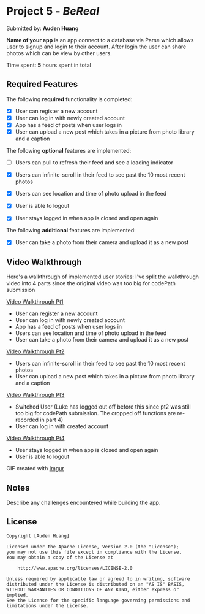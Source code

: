# Project 5 - *BeReal*

Submitted by: **Auden Huang**

**Name of your app** is an app connect to a database via Parse which allows user to signup and login to their account. After login the user can share photos which can be view by other users. 

Time spent: **5** hours spent in total

## Required Features

The following **required** functionality is completed:

- [x] User can register a new account
- [x] User can log in with newly created account
- [x] App has a feed of posts when user logs in
- [x] User can upload a new post which takes in a picture from photo library and a caption	
 
The following **optional** features are implemented:

- [ ] Users can pull to refresh their feed and see a loading indicator
- [x] Users can infinite-scroll in their feed to see past the 10 most recent photos
- [x] Users can see location and time of photo upload in the feed	
- [x] User is able to logout
- [x] User stays logged in when app is closed and open again	


The following **additional** features are implemented:

- [x] User can take a photo from their camera and upload it as a new post

## Video Walkthrough

Here's a walkthrough of implemented user stories:
I've split the walkthrough video into 4 parts since the original video was too big for codePath submission

[Video Walkthrough Pt1](https://imgur.com/a/juhYWoS)
- User can register a new account
- User can log in with newly created account
- App has a feed of posts when user logs in
- Users can see location and time of photo upload in the feed
- User can take a photo from their camera and upload it as a new post

[Video Walkthrough Pt2](https://imgur.com/a/RCSqZtj)
- Users can infinite-scroll in their feed to see past the 10 most recent photos
- User can upload a new post which takes in a picture from photo library and a caption

[Video Walkthrough Pt3](https://imgur.com/QmqFbjm)
- Switched User (Luke has logged out off before this since pt2 was still too big for codePath submission. The cropped off functions are re-recorded in part 4)
- User can log in with created account

[Video Walkthrough Pt4](https://imgur.com/XvBhoRJ)
- User stays logged in when app is closed and open again
- User is able to logout

<!-- Replace this with whatever GIF tool you used! -->
GIF created with [Imgur](https://imgur.com)
<!-- Recommended tools:
[Kap](https://getkap.co/) for macOS
[ScreenToGif](https://www.screentogif.com/) for Windows
[peek](https://github.com/phw/peek) for Linux. -->

## Notes

Describe any challenges encountered while building the app.

## License

    Copyright [Auden Huang]

    Licensed under the Apache License, Version 2.0 (the "License");
    you may not use this file except in compliance with the License.
    You may obtain a copy of the License at

        http://www.apache.org/licenses/LICENSE-2.0

    Unless required by applicable law or agreed to in writing, software
    distributed under the License is distributed on an "AS IS" BASIS,
    WITHOUT WARRANTIES OR CONDITIONS OF ANY KIND, either express or implied.
    See the License for the specific language governing permissions and
    limitations under the License.
